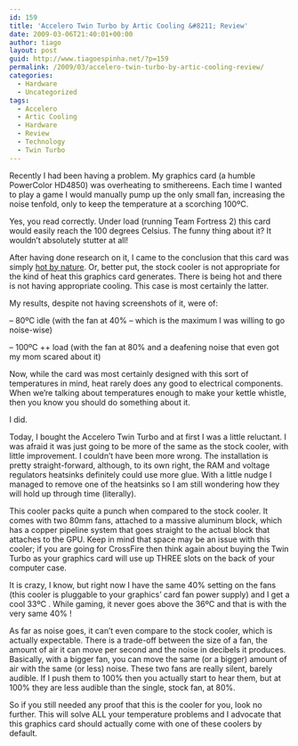 ```yaml
---
id: 159
title: 'Accelero Twin Turbo by Artic Cooling &#8211; Review'
date: 2009-03-06T21:40:01+00:00
author: tiago
layout: post
guid: http://www.tiagoespinha.net/?p=159
permalink: /2009/03/accelero-twin-turbo-by-artic-cooling-review/
categories:
  - Hardware
  - Uncategorized
tags:
  - Accelero
  - Artic Cooling
  - Hardware
  - Review
  - Technology
  - Twin Turbo
---
```

Recently I had been having a problem. My graphics card (a humble PowerColor HD4850) was overheating to smithereens. Each time I wanted to play a game I would manually pump up the only small fan, increasing the noise tenfold, only to keep the temperature at a scorching 100ºC.

Yes, you read correctly. Under load (running Team Fortress 2) this card would easily reach the 100 degrees Celsius. The funny thing about it? It wouldn&#8217;t absolutely stutter at all!

After having done research on it, I came to the conclusion that this card was simply <a href="http://www.overclock.net/ati/347689-hd4850-heat-problem-hot-do-i.html" target="_blank">hot by nature</a>. Or, better put, the stock cooler is not appropriate for the kind of heat this graphics card generates. There is being hot and there is not having appropriate cooling. This case is most certainly the latter.

My results, despite not having screenshots of it, were of:
  
&#8211; 80ºC idle (with the fan at 40% &#8211; which is the maximum I was willing to go noise-wise)
  
&#8211; 100ºC ++ load (with the fan at 80% and a deafening noise that even got my mom scared about it)

Now, while the card was most certainly designed with this sort of temperatures in mind, heat rarely does any good to electrical components. When we&#8217;re talking about temperatures enough to make your kettle whistle, then you know you should do something about it.

I did.

Today, I bought the Accelero Twin Turbo and at first I was a little reluctant. I was afraid it was just going to be more of the same as the stock cooler, with little improvement. I couldn&#8217;t have been more wrong. The installation is pretty straight-forward, although, to its own right, the RAM and voltage regulators heatsinks definitely could use more glue. With a little nudge I managed to remove one of the heatsinks so I am still wondering how they will hold up through time (literally).

This cooler packs quite a punch when compared to the stock cooler. It comes with two 80mm fans, attached to a massive aluminum block, which has a copper pipeline system that goes straight to the actual block that attaches to the GPU. Keep in mind that space may be an issue with this cooler; if you are going for CrossFire then think again about buying the Twin Turbo as your graphics card will use up THREE slots on the back of your computer case.

It is crazy, I know, but right now I have the same 40% setting on the fans (this cooler is pluggable to your graphics&#8217; card fan power supply) and I get a cool 33ºC . While gaming, it never goes above the 36ºC and that is with the very same 40% !

As far as noise goes, it can&#8217;t even compare to the stock cooler, which is actually expectable. There is a trade-off between the size of a fan, the amount of air it can move per second and the noise in decibels it produces. Basically, with a bigger fan, you can move the same (or a bigger) amount of air with the same (or less) noise. These two fans are really silent, barely audible. If I push them to 100% then you actually start to hear them, but at 100% they are less audible than the single, stock fan, at 80%.

So if you still needed any proof that this is the cooler for you, look no further. This will solve ALL your temperature problems and I advocate that this graphics card should actually come with one of these coolers by default.
